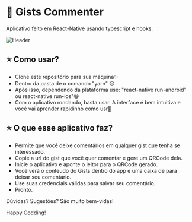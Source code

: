 # :iphone: Gists Commenter
Aplicativo feito em React-Native usando typescript e hooks.

![Header](https://techcrunch.com/wp-content/uploads/2010/07/github-logo.png?w=730&crop=1)


## :star: Como usar?
- Clone este repositório para sua máquina:sparkles:
- Dentro da pasta de o comando "yarn" :smiley:
- Após isso, dependendo da plataforma use: "react-native run-android" ou react-native run-ios":smiley:
- Com o aplicativo rondando, basta usar. A interface é bem intuitiva e você vai aprender rapidinho como usr:raised_hands:

## :star: O que esse aplicativo faz?
- Permite que você deixe comentários em qualquer gist que tenha se interessado.
- Copie a url do gist que você quer comentar e gere um QRCode dela.
- Inicie o aplicativo e aponte o leitor para o QRCode gerado.
- Você verá o conteudo do Gists dentro do app e uma caixa de para deixar seu comentário.
- Use suas credenciais válidas para salvar seu comentário.
- Pronto.

Dúvidas? Sugestões? São muito bem-vidas!

Happy Codding!
 
